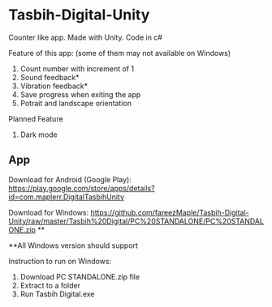 # Tasbih-Digital-Unity

Counter like app. Made with Unity. Code in c#

Feature of this app: (some of them may not available on Windows)

1. Count number with increment of 1
2. Sound feedback\*
3. Vibration feedback\*
4. Save progress when exiting the app
5. Potrait and landscape orientation

Planned Feature

1. Dark mode

## App

Download for Android (Google Play): https://play.google.com/store/apps/details?id=com.maplerr.DigitalTasbihUnity

Download for Windows: https://github.com/fareezMaple/Tasbih-Digital-Unity/raw/master/Tasbih%20Digital/PC%20STANDALONE/PC%20STANDALONE.zip \*\*

\*\*All Windows version should support

Instruction to run on Windows:

1. Download PC STANDALONE.zip file
2. Extract to a folder
3. Run Tasbih Digital.exe
